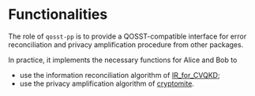 # Functionalities

The role of `qosst-pp` is to provide a QOSST-compatible interface for error reconciliation and privacy amplification procedure from other packages.

In practice, it implements the necessary functions for Alice and Bob to 

* use the information reconciliation algorithm of [IR_for_CVQKD](https://github.com/erdemeray/IR_for_CVQKD);
* use the privacy amplification algorithm of [cryptomite](https://github.com/CQCL/cryptomite).